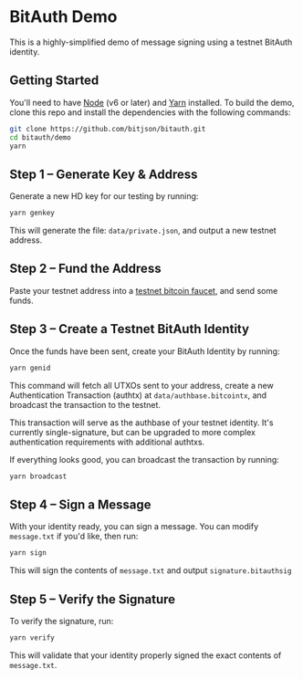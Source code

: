 # BitAuth Demo

This is a highly-simplified demo of message signing using a testnet BitAuth identity.

## Getting Started

You'll need to have [Node](https://nodejs.org/) (v6 or later) and [Yarn](https://yarnpkg.com/en/docs/install) installed. To build the demo, clone this repo and install the dependencies with the following commands:

```bash
git clone https://github.com/bitjson/bitauth.git
cd bitauth/demo
yarn
```

## Step 1 – Generate Key & Address

Generate a new HD key for our testing by running:

```bash
yarn genkey
```

This will generate the file: `data/private.json`, and output a new testnet address.

## Step 2 – Fund the Address

Paste your testnet address into a [testnet bitcoin faucet](https://testnet.manu.backend.hamburg/faucet), and send some funds.

## Step 3 – Create a Testnet BitAuth Identity

Once the funds have been sent, create your BitAuth Identity by running:

```bash
yarn genid
```

This command will fetch all UTXOs sent to your address, create a new Authentication Transaction (authtx) at `data/authbase.bitcointx`, and broadcast the transaction to the testnet.

This transaction will serve as the authbase of your testnet identity. It's currently single-signature, but can be upgraded to more complex authentication requirements with additional authtxs.

If everything looks good, you can broadcast the transaction by running:
```bash
yarn broadcast
```

## Step 4 – Sign a Message

With your identity ready, you can sign a message. You can modify `message.txt` if you'd like, then run:

```bash
yarn sign
```

This will sign the contents of `message.txt` and output `signature.bitauthsig`

## Step 5 – Verify the Signature

To verify the signature, run:
```bash
yarn verify
```

This will validate that your identity properly signed the exact contents of `message.txt`.
